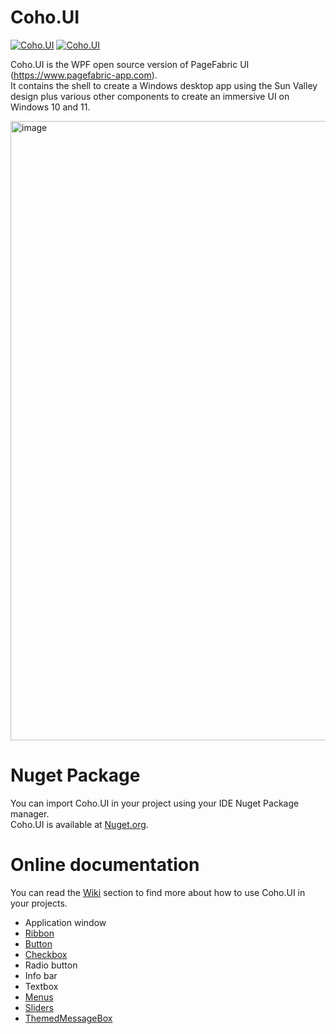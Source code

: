 # Coho.UI

[![Coho.UI](https://img.shields.io/nuget/v/Coho.UI.svg?style=flat&label=Coho.UI)](https://www.nuget.org/packages/Coho.UI/)
[![Coho.UI](http://img.shields.io/nuget/vpre/Coho.UI.svg?style=flat&label=Coho.UI)](http://www.nuget.org/packages/Coho.UI/)

Coho.UI is the WPF open source version of PageFabric UI (https://www.pagefabric-app.com).  
It contains the shell to create a Windows desktop app using the Sun Valley design plus various other components to create an immersive UI on Windows 10 and 11.

<img width="991" alt="image" src="https://user-images.githubusercontent.com/39953434/233845360-3b3b8789-613b-4b4e-b6f1-7e805d980df9.png">

# Nuget Package
You can import Coho.UI in your project using your IDE Nuget Package manager.  
Coho.UI is available at [Nuget.org](https://www.nuget.org/packages/Coho.UI/). 

# Online documentation
You can read the [Wiki](https://github.com/sebbouez/Coho.UI/wiki) section to find more about how to use Coho.UI in your projects.  
* Application window
* [Ribbon](https://github.com/sebbouez/Coho.UI/wiki/Ribbon)
* [Button](https://github.com/sebbouez/Coho.UI/wiki/Button-styles)
* [Checkbox](https://github.com/sebbouez/Coho.UI/wiki/Checkbox-styles)
* Radio button
* Info bar
* Textbox
* [Menus](https://github.com/sebbouez/Coho.UI/wiki/Menus)
* [Sliders](https://github.com/sebbouez/Coho.UI/wiki/Slider)
* [ThemedMessageBox](https://github.com/sebbouez/Coho.UI/wiki/ThemedMessageBox)
